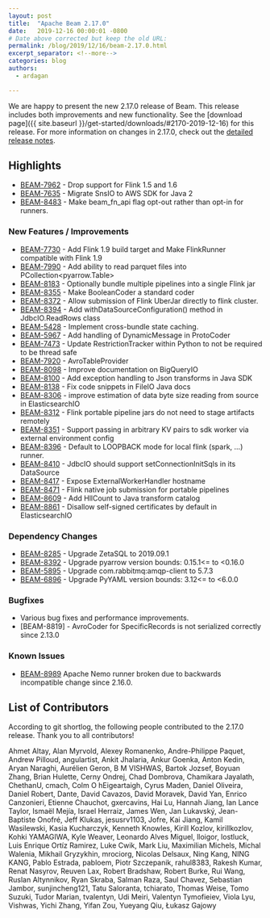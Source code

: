 ```yaml
---
layout: post
title:  "Apache Beam 2.17.0"
date:   2019-12-16 00:00:01 -0800
# Date above corrected but keep the old URL:
permalink: /blog/2019/12/16/beam-2.17.0.html
excerpt_separator: <!--more-->
categories: blog
authors:
  - ardagan

---
```

<!--
Licensed under the Apache License, Version 2.0 (the "License");
you may not use this file except in compliance with the License.
You may obtain a copy of the License at

http://www.apache.org/licenses/LICENSE-2.0

Unless required by applicable law or agreed to in writing, software
distributed under the License is distributed on an "AS IS" BASIS,
WITHOUT WARRANTIES OR CONDITIONS OF ANY KIND, either express or implied.
See the License for the specific language governing permissions and
limitations under the License.
-->

We are happy to present the new 2.17.0 release of Beam. This release includes both improvements and new functionality.
See the [download page]({{ site.baseurl }}/get-started/downloads/#2170-2019-12-16) for this release.<!--more-->
For more information on changes in 2.17.0, check out the
[detailed release notes](https://issues.apache.org/jira/secure/ReleaseNote.jspa?version=12345970&projectId=12319527).

## Highlights
* [BEAM-7962](https://issues.apache.org/jira/browse/BEAM-7962) - Drop support for Flink 1.5 and 1.6
* [BEAM-7635](https://issues.apache.org/jira/browse/BEAM-7635) - Migrate SnsIO to AWS SDK for Java 2
* [BEAM-8483](https://issues.apache.org/jira/browse/BEAM-8483) - Make beam_fn_api flag opt-out rather than opt-in for runners.

### New Features / Improvements
* [BEAM-7730](https://issues.apache.org/jira/browse/BEAM-7730) - Add Flink 1.9 build target and Make FlinkRunner compatible with Flink 1.9
* [BEAM-7990](https://issues.apache.org/jira/browse/BEAM-7990) - Add ability to read parquet files into PCollection<pyarrow.Table>
* [BEAM-8183](https://issues.apache.org/jira/browse/BEAM-8183) - Optionally bundle multiple pipelines into a single Flink jar
* [BEAM-8355](https://issues.apache.org/jira/browse/BEAM-8355) - Make BooleanCoder a standard coder
* [BEAM-8372](https://issues.apache.org/jira/browse/BEAM-8372) - Allow submission of Flink UberJar directly to flink cluster.
* [BEAM-8394](https://issues.apache.org/jira/browse/BEAM-8394) - Add withDataSourceConfiguration() method in JdbcIO.ReadRows class
* [BEAM-5428](https://issues.apache.org/jira/browse/BEAM-5428) - Implement cross-bundle state caching.
* [BEAM-5967](https://issues.apache.org/jira/browse/BEAM-5967) - Add handling of DynamicMessage in ProtoCoder
* [BEAM-7473](https://issues.apache.org/jira/browse/BEAM-7473) - Update RestrictionTracker within Python to not be required to be thread safe
* [BEAM-7920](https://issues.apache.org/jira/browse/BEAM-7920) - AvroTableProvider
* [BEAM-8098](https://issues.apache.org/jira/browse/BEAM-8098) - Improve documentation on BigQueryIO
* [BEAM-8100](https://issues.apache.org/jira/browse/BEAM-8100) - Add exception handling to Json transforms in Java SDK
* [BEAM-8138](https://issues.apache.org/jira/browse/BEAM-8138) - Fix code snippets in FileIO Java docs
* [BEAM-8306](https://issues.apache.org/jira/browse/BEAM-8306) - improve estimation of data byte size reading from source in ElasticsearchIO
* [BEAM-8312](https://issues.apache.org/jira/browse/BEAM-8312) - Flink portable pipeline jars do not need to stage artifacts remotely
* [BEAM-8351](https://issues.apache.org/jira/browse/BEAM-8351) - Support passing in arbitrary KV pairs to sdk worker via external environment config
* [BEAM-8396](https://issues.apache.org/jira/browse/BEAM-8396) - Default to LOOPBACK mode for local flink (spark, ...) runner.
* [BEAM-8410](https://issues.apache.org/jira/browse/BEAM-8410) - JdbcIO should support setConnectionInitSqls in its DataSource
* [BEAM-8417](https://issues.apache.org/jira/browse/BEAM-8417) - Expose ExternalWorkerHandler hostname
* [BEAM-8471](https://issues.apache.org/jira/browse/BEAM-8471) - Flink native job submission for portable pipelines
* [BEAM-8609](https://issues.apache.org/jira/browse/BEAM-8609) - Add HllCount to Java transform catalog
* [BEAM-8861](https://issues.apache.org/jira/browse/BEAM-8861) - Disallow self-signed certificates by default in ElasticsearchIO

### Dependency Changes
* [BEAM-8285](https://issues.apache.org/jira/browse/BEAM-8285) - Upgrade ZetaSQL to 2019.09.1
* [BEAM-8392](https://issues.apache.org/jira/browse/BEAM-8392) - Upgrade pyarrow version bounds: 0.15.1<= to <0.16.0
* [BEAM-5895](https://issues.apache.org/jira/browse/BEAM-5895) - Upgrade com.rabbitmq:amqp-client to 5.7.3
* [BEAM-6896](https://issues.apache.org/jira/browse/BEAM-6896) - Upgrade PyYAML version bounds: 3.12<= to <6.0.0


### Bugfixes
* Various bug fixes and performance improvements.
* [BEAM-8819] - AvroCoder for SpecificRecords is not serialized correctly since 2.13.0

### Known Issues

* [BEAM-8989](https://issues.apache.org/jira/browse/BEAM-8989) Apache Nemo
  runner broken due to backwards incompatible change since 2.16.0.

## List of Contributors

 According to git shortlog, the following people contributed to the 2.17.0 release. Thank you to all contributors!

Ahmet Altay, Alan Myrvold, Alexey Romanenko, Andre-Philippe Paquet, Andrew
Pilloud, angulartist, Ankit Jhalaria, Ankur Goenka, Anton Kedin, Aryan Naraghi,
Aurélien Geron, B M VISHWAS, Bartok Jozsef, Boyuan Zhang, Brian Hulette, Cerny
Ondrej, Chad Dombrova, Chamikara Jayalath, ChethanU, cmach, Colm O hEigeartaigh,
Cyrus Maden, Daniel Oliveira, Daniel Robert, Dante, David Cavazos, David
Moravek, David Yan, Enrico Canzonieri, Etienne Chauchot, gxercavins, Hai Lu,
Hannah Jiang, Ian Lance Taylor, Ismaël Mejía, Israel Herraiz, James Wen, Jan
Lukavský, Jean-Baptiste Onofré, Jeff Klukas, jesusrv1103, Jofre, Kai Jiang,
Kamil Wasilewski, Kasia Kucharczyk, Kenneth Knowles, Kirill Kozlov,
kirillkozlov, Kohki YAMAGIWA, Kyle Weaver, Leonardo Alves Miguel, lloigor,
lostluck, Luis Enrique Ortíz Ramirez, Luke Cwik, Mark Liu, Maximilian Michels,
Michal Walenia, Mikhail Gryzykhin, mrociorg, Nicolas Delsaux, Ning Kang, NING
KANG, Pablo Estrada, pabloem, Piotr Szczepanik, rahul8383, Rakesh Kumar, Renat
Nasyrov, Reuven Lax, Robert Bradshaw, Robert Burke, Rui Wang, Ruslan Altynnikov,
Ryan Skraba, Salman Raza, Saul Chavez, Sebastian Jambor, sunjincheng121, Tatu
Saloranta, tchiarato, Thomas Weise, Tomo Suzuki, Tudor Marian, tvalentyn, Udi
Meiri, Valentyn Tymofieiev, Viola Lyu, Vishwas, Yichi Zhang, Yifan Zou, Yueyang
Qiu, Łukasz Gajowy

